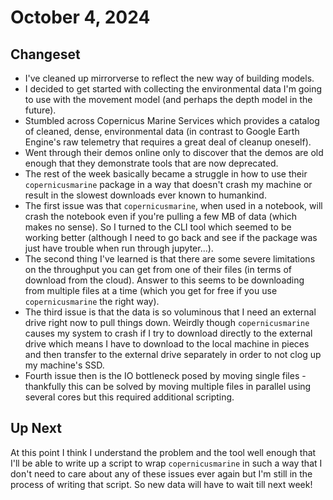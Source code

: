 # October 4, 2024

## Changeset

- I've cleaned up mirrorverse to reflect the new way of building models.
- I decided to get started with collecting the environmental data I'm going to use with the movement model 
(and perhaps the depth model in the future).
- Stumbled across Copernicus Marine Services which provides a catalog of cleaned, dense, environmental data 
(in contrast to Google Earth Engine's raw telemetry that requires a great deal of cleanup oneself). 
- Went through their demos online only to discover that the demos are old enough that they demonstrate tools
that are now deprecated. 
- The rest of the week basically became a struggle in how to use their `copernicusmarine` package in a way 
that doesn't crash my machine or result in the slowest downloads ever known to humankind. 
- The first issue was that `copernicusmarine`, when used in a notebook, will crash the notebook even if you're
pulling a few MB of data (which makes no sense). So I turned to the CLI tool which seemed to be working better
(although I need to go back and see if the package was just have trouble when run through jupyter...).
- The second thing I've learned is that there are some severe limitations on the throughput you can get from one
of their files (in terms of download from the cloud). Answer to this seems to be downloading from multiple files
at a time (which you get for free if you use `copernicusmarine` the right way). 
- The third issue is that the data is so voluminous that I need an external drive right now to pull things down. 
Weirdly though `copernicusmarine` causes my system to crash if I try to download directly to the external drive
which means I have to download to the local machine in pieces and then transfer to the external drive separately
in order to not clog up my machine's SSD. 
- Fourth issue then is the IO bottleneck posed by moving single files - thankfully this can be solved by moving 
multiple files in parallel using several cores but this required additional scripting. 

## Up Next

At this point I think I understand the problem and the tool well enough that I'll be able to write up a script
to wrap `copernicusmarine` in such a way that I don't need to care about any of these issues ever again but I'm 
still in the process of writing that script. So new data will have to wait till next week!